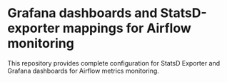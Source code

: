 # Grafana dashboards and StatsD-exporter mappings for Airflow monitoring

This repository provides complete configuration for StatsD Exporter and Grafana dashboards for Airflow metrics monitoring.

